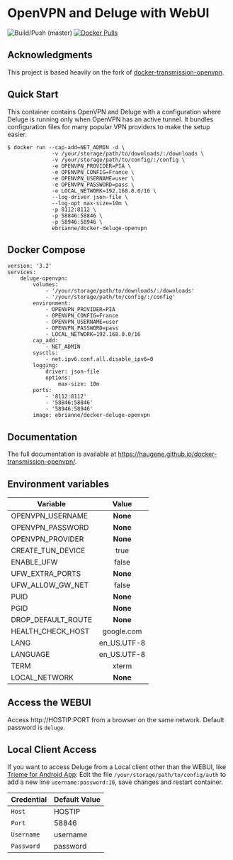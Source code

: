 # OpenVPN and Deluge with WebUI

![Build/Push (master)](https://github.com/ebrianne/docker-deluge-openvpn/workflows/Build/Push%20(master)/badge.svg?branch=master)
[![Docker Pulls](https://img.shields.io/docker/pulls/ebrianne/docker-deluge-openvpn.svg)](https://hub.docker.com/r/ebrianne/docker-deluge-openvpn/)

## Acknowledgments

This project is based heavily on the fork of [docker-transmission-openvpn](https://github.com/haugene/docker-transmission-openvpn). 

## Quick Start

This container contains OpenVPN and Deluge with a configuration
where Deluge is running only when OpenVPN has an active tunnel.
It bundles configuration files for many popular VPN providers to make the setup easier.

```
$ docker run --cap-add=NET_ADMIN -d \
              -v /your/storage/path/to/downloads/:/downloads \
              -v /your/storage/path/to/config/:/config \
              -e OPENVPN_PROVIDER=PIA \
              -e OPENVPN_CONFIG=France \
              -e OPENVPN_USERNAME=user \
              -e OPENVPN_PASSWORD=pass \
              -e LOCAL_NETWORK=192.168.0.0/16 \
              --log-driver json-file \
              --log-opt max-size=10m \
              -p 8112:8112 \
              -p 58846:58846 \
              -p 58946:58946 \
              ebrianne/docker-deluge-openvpn
```

## Docker Compose
```
version: '3.2'
services:
    deluge-openvpn:
        volumes:
            - '/your/storage/path/to/downloads/:/downloads'
            - '/your/storage/path/to/config/:/config'
        environment:
            - OPENVPN_PROVIDER=PIA
            - OPENVPN_CONFIG=France
            - OPENVPN_USERNAME=user
            - OPENVPN_PASSWORD=pass
            - LOCAL_NETWORK=192.168.0.0/16
        cap_add:
            - NET_ADMIN
        sysctls:
            - net.ipv6.conf.all.disable_ipv6=0
        logging:
            driver: json-file
            options:
                max-size: 10m
        ports:
            - '8112:8112'
            - '58846:58846'
            - '58946:58946'
        image: ebrianne/docker-deluge-openvpn
```

## Documentation
The full documentation is available at https://haugene.github.io/docker-transmission-openvpn/.

## Environment variables

| Variable           | Value         |
| -------------------|:-------------:|
| OPENVPN_USERNAME   | **None**      |
| OPENVPN_PASSWORD   | **None**      |
| OPENVPN_PROVIDER   | **None**      |
| CREATE_TUN_DEVICE  | true          |
| ENABLE_UFW         | false         |
| UFW_EXTRA_PORTS    | **None**      |
| UFW_ALLOW_GW_NET   | false         |
| PUID               | **None**      |
| PGID               | **None**      |
| DROP_DEFAULT_ROUTE | **None**      |
| HEALTH_CHECK_HOST  | google.com    |
| LANG               | en_US.UTF-8   |
| LANGUAGE           | en_US.UTF-8   |
| TERM               | xterm         |
| LOCAL_NETWORK      | **None**      |

## Access the WEBUI
Access http://HOSTIP:PORT from a browser on the same network. Default password is `deluge`.

## Local Client Access
If you want to access Deluge from a Local client other than the WEBUI, like [Trieme for Android App](https://f-droid.org/packages/org.deluge.trireme/):
Edit the file `/your/storage/path/to/config/auth` to add a new line `username:password:10`, save changes and restart container.

| Credential | Default Value |
| ---------- | ------------- |
| `Host`     | HOSTIP        |
| `Port`     | 58846         |
| `Username` | username      |
| `Password` | password      |
